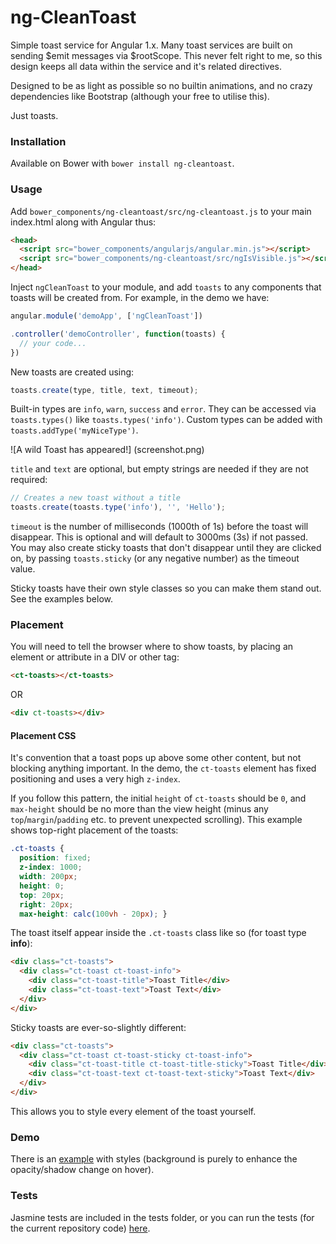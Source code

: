 # ng-CleanToast

Simple toast service for Angular 1.x. Many toast services are built on sending $emit messages via $rootScope. This never felt right to me, so this design keeps all data within the service and it's related directives. 

Designed to be as light as possible so no builtin animations, and no crazy dependencies like Bootstrap (although your free to utilise this). 

Just toasts. 

### Installation
Available on Bower with `bower install ng-cleantoast`. 

### Usage
Add `bower_components/ng-cleantoast/src/ng-cleantoast.js` to your main index.html along with Angular thus: 

````html
<head>
  <script src="bower_components/angularjs/angular.min.js"></script>
  <script src="bower_components/ng-cleantoast/src/ngIsVisible.js"></script>
</head>
````

Inject `ngCleanToast` to your module, and add `toasts` to any components that toasts will be created from. For example, in the demo we have: 

````javascript
angular.module('demoApp', ['ngCleanToast'])

.controller('demoController', function(toasts) {
  // your code...
})
````

New toasts are created using: 

````javascript
toasts.create(type, title, text, timeout);
````

Built-in types are `info`, `warn`, `success` and `error`. They can be accessed via `toasts.types()` like `toasts.types('info')`. Custom types can be added with `toasts.addType('myNiceType')`. 

![A wild Toast has appeared!] (screenshot.png)

`title` and `text` are optional, but empty strings are needed if they are not required: 

````javascript
// Creates a new toast without a title
toasts.create(toasts.type('info'), '', 'Hello');
````

`timeout` is the number of milliseconds (1000th of 1s) before the toast will disappear. This is optional and will default to 3000ms (3s) if not passed. You may also create sticky toasts that don't disappear until they are clicked on, by passing `toasts.sticky` (or any negative number) as the timeout value. 

Sticky toasts have their own style classes so you can make them stand out. See the examples below. 

### Placement
You will need to tell the browser where to show toasts, by placing an element or attribute in a DIV or other tag:

````html
<ct-toasts></ct-toasts>
````

OR

````html
<div ct-toasts></div>
````

#### Placement CSS
It's convention that a toast pops up above some other content, but not blocking anything important. In the demo, the `ct-toasts` element has fixed positioning and uses a very high `z-index`. 

If you follow this pattern, the initial `height` of `ct-toasts` should be `0`, and `max-height` should be no more than the view height (minus any `top`/`margin`/`padding` etc. to prevent unexpected scrolling). This example shows top-right placement of the toasts: 

````css
.ct-toasts {
  position: fixed;
  z-index: 1000;
  width: 200px;
  height: 0;
  top: 20px;
  right: 20px;
  max-height: calc(100vh - 20px); }
````

The toast itself appear inside the `.ct-toasts` class like so (for toast type **info**): 

````HTML
<div class="ct-toasts">
  <div class="ct-toast ct-toast-info">
    <div class="ct-toast-title">Toast Title</div>
    <div class="ct-toast-text">Toast Text</div>
  </div>
</div>
````

Sticky toasts are ever-so-slightly different: 

````HTML
<div class="ct-toasts">
  <div class="ct-toast ct-toast-sticky ct-toast-info">
    <div class="ct-toast-title ct-toast-title-sticky">Toast Title</div>
    <div class="ct-toast-text ct-toast-text-sticky">Toast Text</div>
  </div>
</div>
````

This allows you to style every element of the toast yourself. 

### Demo
There is an [example](https://underscoredotspace.github.io/ng-cleantoast/demo) with styles (background is purely to enhance the opacity/shadow change on hover). 

### Tests
Jasmine tests are included in the tests folder, or you can run the tests (for the current repository code) [here](https://underscoredotspace.github.io/ng-cleantoast/tests). 